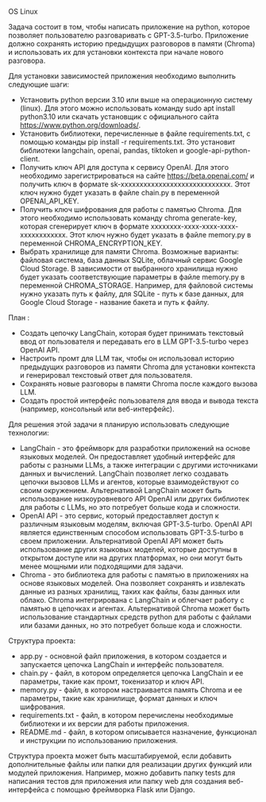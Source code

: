 OS Linux 

Задача состоит в том, чтобы написать приложение на python, которое позволяет пользователю разговаривать с GPT-3.5-turbo. 
Приложение должно сохранять историю предыдущих разговоров в памяти (Chroma) и использовать их для установки контекста при начале нового разговора. 


Для установки зависимостей приложения необходимо выполнить следующие шаги:

- Установить python версии 3.10 или выше на операционную систему (linux). 
  Для этого можно использовать команду sudo apt install python3.10 или скачать установщик с официального сайта https://www.python.org/downloads/.
- Установить библиотеки, перечисленные в файле requirements.txt, с помощью команды pip install -r requirements.txt. 
  Это установит библиотеки langchain, openai, pandas, tiktoken и google-api-python-client.
- Получить ключ API для доступа к сервису OpenAI. Для этого необходимо зарегистрироваться на сайте https://beta.openai.com/ и получить ключ в формате sk-xxxxxxxxxxxxxxxxxxxxxxxxxxxxx. 
  Этот ключ нужно будет указать в файле chain.py в переменной OPENAI_API_KEY.
- Получить ключ шифрования для работы с памятью Chroma. Для этого необходимо использовать команду chroma generate-key, которая сгенерирует ключ в формате xxxxxxxx-xxxx-xxxx-xxxx-xxxxxxxxxxxx. 
  Этот ключ нужно будет указать в файле memory.py в переменной CHROMA_ENCRYPTION_KEY.
- Выбрать хранилище для памяти Chroma. Возможные варианты: файловая система, база данных SQLite, облачный сервис Google Cloud Storage. 
  В зависимости от выбранного хранилища нужно будет указать соответствующие параметры в файле memory.py в переменной CHROMA_STORAGE. 
  Например, для файловой системы нужно указать путь к файлу, для SQLite - путь к базе данных, для Google Cloud Storage - название бакета и путь к файлу.

План :

- Создать цепочку LangChain, которая будет принимать текстовый ввод от пользователя и передавать его в LLM GPT-3.5-turbo через OpenAI API.
- Настроить промт для LLM так, чтобы он использовал историю предыдущих разговоров из памяти Chroma для установки контекста и генерировал текстовый ответ для пользователя.
- Сохранять новые разговоры в памяти Chroma после каждого вызова LLM.
- Создать простой интерфейс пользователя для ввода и вывода текста (например, консольный или веб-интерфейс).

Для решения этой задачи я планирую использовать следующие технологии:

- LangChain - это фреймворк для разработки приложений на основе языковых моделей. Он предоставляет удобный интерфейс для работы с разными LLMs, а также интеграции с другими источниками данных и вычислений. 
LangChain позволяет легко создавать цепочки вызовов LLMs и агентов, которые взаимодействуют со своим окружением. Альтернативой LangChain может быть использование низкоуровневого API OpenAI или других библиотек для работы с LLMs, но это потребует больше кода и сложности.
- OpenAI API - это сервис, который предоставляет доступ к различным языковым моделям, включая GPT-3.5-turbo. OpenAI API является единственным способом использовать GPT-3.5-turbo в своем приложении. 
Альтернативой OpenAI API может быть использование других языковых моделей, которые доступны в открытом доступе или на других платформах, но они могут быть менее мощными или подходящими для задачи.
- Chroma - это библиотека для работы с памятью в приложениях на основе языковых моделей. Она позволяет сохранять и извлекать данные из разных хранилищ, таких как файлы, базы данных или облако. Chroma интегрирована с LangChain и облегчает работу с памятью в цепочках и агентах. 
Альтернативой Chroma может быть использование стандартных средств python для работы с файлами или базами данных, но это потребует больше кода и сложности.

Структура проекта:

- app.py - основной файл приложения, в котором создается и запускается цепочка LangChain и интерфейс пользователя.
- chain.py - файл, в котором определяется цепочка LangChain и ее параметры, такие как промт, токенизатор и ключ API.
- memory.py - файл, в котором настраивается память Chroma и ее параметры, такие как хранилище, формат данных и ключ шифрования.
- requirements.txt - файл, в котором перечислены необходимые библиотеки и их версии для работы приложения.
- README.md - файл, в котором описывается назначение, функционал и инструкции по использованию приложения.

Структура проекта может быть масштабируемой, если добавить дополнительные файлы или папки для реализации других функций или модулей приложения. 
Например, можно добавить папку tests для написания тестов для приложения или папку web для создания веб-интерфейса с помощью фреймворка Flask или Django.

